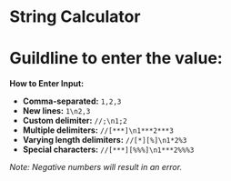 # String Calculator

# Guildline to enter the value:
 <div className="guidelines-popup">
            <p>
              <strong>How to Enter Input:</strong>
            </p>
            <ul>
              <li>
                <strong>Comma-separated:</strong> <code>1,2,3</code>
              </li>
              <li>
                <strong>New lines:</strong> <code>1\n2,3</code>
              </li>
              <li>
                <strong>Custom delimiter:</strong> <code>//;\n1;2</code>
              </li>
              <li>
                <strong>Multiple delimiters:</strong> <code>//[***]\n1***2***3</code>
              </li>
              <li>
                <strong>Varying length delimiters:</strong> <code>//[*][%]\n1*2%3</code>
              </li>
              <li>
                <strong>Special characters:</strong> <code>//[***][%%%]\n1***2%%%3</code>
              </li>
            </ul>
            <p>
              <em>Note: Negative numbers will result in an error.</em>
            </p>
          </div>
